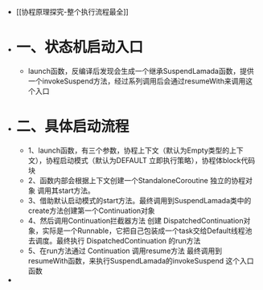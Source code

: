 - [[协程原理探究-整个执行流程最全]]
- # 一、状态机启动入口
	- launch函数，反编译后发现会生成一个继承SuspendLamada函数，提供一个invokeSuspend方法，经过系列调用后会通过resumeWith来调用这个入口
- # 二、具体启动流程
	- 1、launch函数，有三个参数，协程上下文（默认为Empty类型的上下文），协程启动模式（默认为DEFAULT 立即执行策略），协程体block代码块
	- 2、函数内部会根据上下文创建一个StandaloneCoroutine 独立的协程对象 调用其start方法。
	- 3、借助默认启动模式的start方法。最终调用到SuspendLamada类中的create方法创建第一个Continuation对象
	- 4、然后调用Continuation拦截器方法 创建 DispatchedContinuation对象，实际是一个Runnable，它把自己包装成一个task交给Default线程池去调度。最终执行 DispatchedContinuation 的run方法
	- 5、在run方法通过 Continuation 调用resume方法 最终调用到resumeWith函数，来执行SuspendLamada的invokeSuspend 这个入口函数
-
